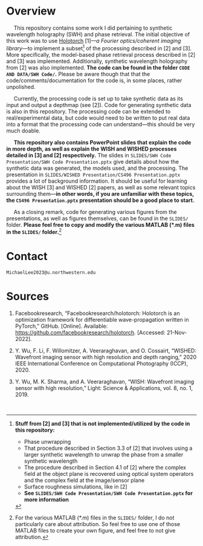 # Overview

&nbsp;&nbsp;&nbsp;&nbsp;&nbsp;This repository contains some work I did pertaining to synthetic wavelength holography (SWH) and phase retrieval.  The initial objective of this work was to use [Holotorch](https://github.com/facebookresearch/holotorch) [1]—*a Fourier optics/coherent imaging library*—to implement a subset[^1] of the processing described in [2] and [3].  More specifically, the model-based phase retrieval process described in [2] and [3] was implemented.  Additionally, synthetic wavelength holography from [2] was also implemented.  **The code can be found in the folder ```CODE AND DATA/SWH Code/```.**  Please be aware though that that the code/comments/documentation for the code is, in some places, rather unpolished.

&nbsp;&nbsp;&nbsp;&nbsp;&nbsp;Currently, the processing code is set up to take synthetic data as its input and output a depthmap (see [2]).  Code for generating synthetic data is also in this repository.  The processing code can be extended to real/experimental data, but code would need to be written to put real data into a format that the processing code can understand—this should be very much doable.

&nbsp;&nbsp;&nbsp;&nbsp;&nbsp;**This repository also contains PowerPoint slides that explain the code in more depth, as well as explain the WISH and WISHED processes detailed in [3] and [2] respectively.**  The slides in ```SLIDES/SWH Code Presentation/SWH Code Presentation.pptx``` give details about how the synthetic data was generated, the models used, and the processing.  The presentation in ```SLIDES/WISHED Presentation/CS496 Presentation.pptx``` provides a lot of background information.  It should be useful for learning about the WISH [3] and WISHED [2] papers, as well as some relevant topics surrounding them—**in other words, if you are unfamiliar with these topics, the ```CS496 Presentation.pptx``` presentation should be a good place to start.**

&nbsp;&nbsp;&nbsp;&nbsp;&nbsp;As a closing remark, code for generating various figures from the presentations, as well as figures themselves, can be found in the ```SLIDES/``` folder.  **Please feel free to copy and modify the various MATLAB (\*.m) files in the ```SLIDES/``` folder.**[^3]





# Contact
```MichaelLee2023@u.northwestern.edu```



# Sources

1.	Facebookresearch, “Facebookresearch/holotorch: Holotorch is an optimization framework for differentiable wave-propagation written in PyTorch,” GitHub. [Online]. Available: <https://github.com/facebookresearch/holotorch>. [Accessed: 21-Nov-2022].

2.	Y. Wu, F. Li, F. Willomitzer, A. Veeraraghavan, and O. Cossairt, “WISHED: Wavefront imaging sensor with high resolution and depth ranging,” 2020 IEEE International Conference on Computational Photography (ICCP), 2020.

3.	Y. Wu, M. K. Sharma, and A. Veeraraghavan, “WISH: Wavefront imaging sensor with high resolution,” Light: Science & Applications, vol. 8, no. 1, 2019.



&nbsp;

[^1]: **Stuff from [2] and [3] that is not implemented/utilized by the code in this repository:**
      - Phase unwrapping
      - That procedure described in Section 3.3 of [2] that involves using a larger synthetic wavelength to unwrap the phase from a smaller synthetic wavelength[^2]
      - The procedure described in Section 4.1 of [2] where the complex field at the object plane is recovered using optical system operators and the complex field at the image/sensor plane[^2]
      - Surface roughness simulations, like in [2]
      - **See ```SLIDES/SWH Code Presentation/SWH Code Presentation.pptx``` for more information**

[^2]: The code derives depths from phases at the sensor plane (as opposed to recovering the object plane fields like in [2]).

[^3]: For the various MATLAB (\*.m) files in the ```SLIDES/``` folder, I do not particularly care about attribution.  So feel free to use one of those MATLAB files to create your own figure, and feel free to not give attribution.
